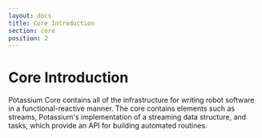 ```yaml
---
layout: docs
title: Core Introduction
section: core
position: 2
---
```


# Core Introduction
Potassium Core contains all of the infrastructure for writing robot software in a functional-reactive manner. The core contains elements such as streams, Potassium's implementation of a streaming data structure, and tasks, which provide an API for building automated routines.
